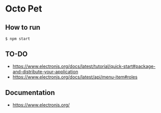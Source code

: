 # Octo Pet

## How to run

```
$ npm start
```

## TO-DO

- https://www.electronjs.org/docs/latest/tutorial/quick-start#package-and-distribute-your-application
- https://www.electronjs.org/docs/latest/api/menu-item#roles

## Documentation

- https://www.electronjs.org/
